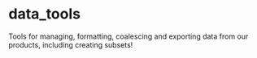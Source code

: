 # data_tools
Tools for managing, formatting, coalescing and exporting data from our products, including creating subsets!
